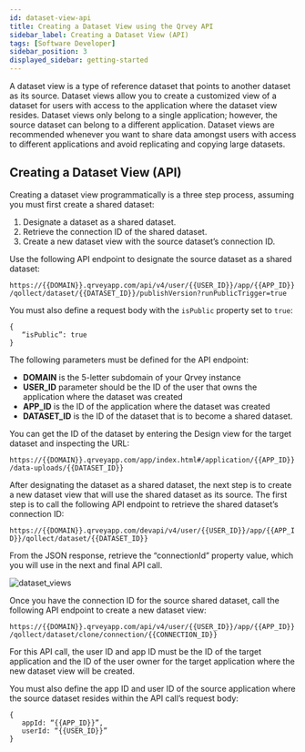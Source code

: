```yaml
---
id: dataset-view-api
title: Creating a Dataset View using the Qrvey API
sidebar_label: Creating a Dataset View (API)
tags: [Software Developer]
sidebar_position: 3
displayed_sidebar: getting-started
---
```


<div>


A dataset view is a type of reference dataset that points to another dataset as its source.  Dataset views allow you to create a customized view of a dataset for users with access to the application where the dataset view resides.  Dataset views only belong to a single application; however, the source dataset can belong to a different application.  Dataset views are recommended whenever you want to share data amongst users with access to different applications and avoid replicating and copying large datasets.

## Creating a Dataset View (API)
Creating a dataset view programmatically is a three step process, assuming you must first create a shared dataset:

1. Designate a dataset as a shared dataset.
2. Retrieve the connection ID of the shared dataset.
3. Create a new dataset view with the source dataset’s connection ID.

Use the following API endpoint to designate the source dataset as a shared dataset:

`https://{{DOMAIN}}.qrveyapp.com/api/v4/user/{{USER_ID}}/app/{{APP_ID}}/qollect/dataset/{{DATASET_ID}}/publishVersion?runPublicTrigger=true`

You must also define a request body with the `isPublic` property set to `true`:

```
{
   “isPublic”: true
}
```

The following parameters must be defined for the API endpoint:

* **DOMAIN** is the 5-letter subdomain of your Qrvey instance
* **USER_ID** parameter should be the ID of the user that owns the application where the dataset was created
* **APP_ID** is the ID of the application where the dataset was created
* **DATASET_ID** is the ID of the dataset that is to become a shared dataset.

You can get the ID of the dataset by entering the Design view for the target dataset and inspecting the URL:

`https://{{DOMAIN}}.qrveyapp.com/app/index.html#/application/{{APP_ID}}/data-uploads/{{DATASET_ID}}`

After designating the dataset as a shared dataset, the next step is to create a new dataset view that will use the shared dataset as its source.  The first step is to call the following API endpoint to retrieve the shared dataset’s connection ID:

`https://{{DOMAIN}}.qrveyapp.com/devapi/v4/user/{{USER_ID}}/app/{{APP_ID}}/qollect/dataset/{{DATASET_ID}}`

From the JSON response, retrieve the “connectionId” property value, which you will use in the next and final API call.

![dataset_views](https://s3.amazonaws.com/cdn.qrvey.com/documentation_assets/ui-docs/datasets/Dataset+Views/dataviews3.png#thumbnail-60) 


Once you have the connection ID for the source shared dataset, call the following API endpoint to create a new dataset view:

`https://{{DOMAIN}}.qrveyapp.com/api/v4/user/{{USER_ID}}/app/{{APP_ID}}/qollect/dataset/clone/connection/{{CONNECTION_ID}}`

For this API call, the user ID and app ID must be the ID of the target application and the ID of the user owner for the target application where the new dataset view will be created.

You must also define the app ID and user ID of the source application where the source dataset resides within the API call’s request body:

```
{
   appId: “{{APP_ID}}”,
   userId: “{{USER_ID}}”
}
```



</div>